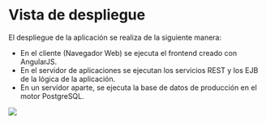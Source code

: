 # Vista de despliegue
El despliegue de la aplicación se realiza de la siguiente manera:

- En el cliente (Navegador Web) se ejecuta el frontend creado con AngularJS.
- En el servidor de aplicaciones se ejecutan los servicios REST y los EJB de la lógica de la aplicación.
- En un servidor aparte, se ejecuta la base de datos de producción en el motor PostgreSQL.

![](https://cacoo.com/diagrams/Q6Z2B15RxhloaZOz-B3740.png)